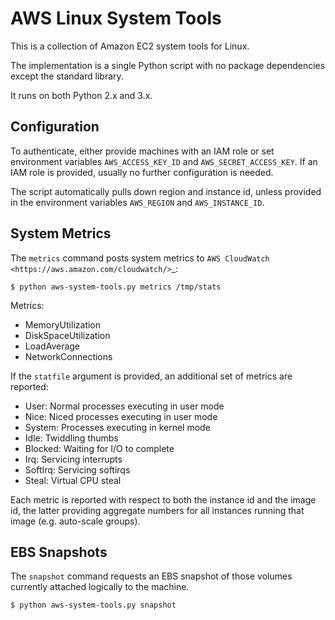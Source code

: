 AWS Linux System Tools
======================

This is a collection of Amazon EC2 system tools for Linux.

The implementation is a single Python script with no package
dependencies except the standard library.

It runs on both Python 2.x and 3.x.


Configuration
-------------

To authenticate, either provide machines with an IAM role or set
environment variables ``AWS_ACCESS_KEY_ID`` and
``AWS_SECRET_ACCESS_KEY``. If an IAM role is provided, usually no
further configuration is needed.

The script automatically pulls down region and instance id, unless
provided in the environment variables ``AWS_REGION`` and
``AWS_INSTANCE_ID``.


System Metrics
--------------

The ``metrics`` command posts system metrics to `AWS CloudWatch
<https://aws.amazon.com/cloudwatch/>`_:

    $ python aws-system-tools.py metrics /tmp/stats

Metrics:

  - MemoryUtilization
  - DiskSpaceUtilization
  - LoadAverage
  - NetworkConnections

If the ``statfile`` argument is provided, an additional set of metrics
are reported:

  - User:    Normal processes executing in user mode
  - Nice:    Niced processes executing in user mode
  - System:  Processes executing in kernel mode
  - Idle:    Twiddling thumbs
  - Blocked: Waiting for I/O to complete
  - Irq:     Servicing interrupts
  - SoftIrq: Servicing softirqs
  - Steal:   Virtual CPU steal


Each metric is reported with respect to both the instance id and the
image id, the latter providing aggregate numbers for all instances
running that image (e.g. auto-scale groups).


EBS Snapshots
-------------

The ``snapshot`` command requests an EBS snapshot of those volumes
currently attached logically to the machine.

    $ python aws-system-tools.py snapshot
